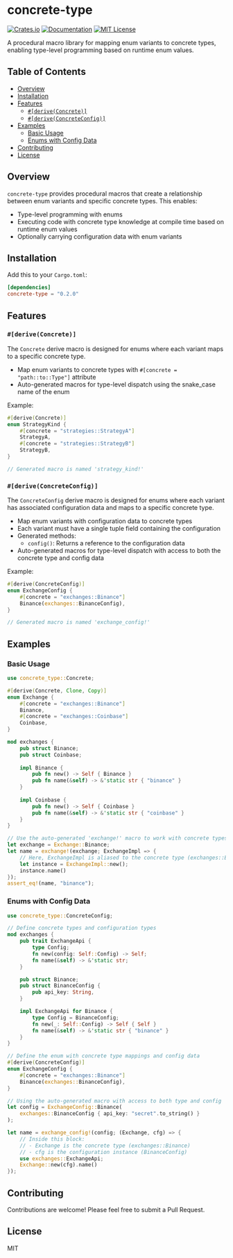 # concrete-type

[![Crates.io](https://img.shields.io/crates/v/concrete-type.svg)](https://crates.io/crates/concrete-type)
[![Documentation](https://docs.rs/concrete-type/badge.svg)](https://docs.rs/concrete-type)
[![MIT License](https://img.shields.io/badge/license-MIT-blue.svg)](https://github.com/justastream/concrete-type/blob/main/LICENSE)

A procedural macro library for mapping enum variants to concrete types, enabling type-level programming based on runtime enum values.

## Table of Contents

- [Overview](#overview)
- [Installation](#installation)
- [Features](#features)
  - [`#[derive(Concrete)]`](#deriveconcrete)
  - [`#[derive(ConcreteConfig)]`](#deriveconcreteconfig)
- [Examples](#examples)
  - [Basic Usage](#basic-usage)
  - [Enums with Config Data](#enums-with-config-data)
- [Contributing](#contributing)
- [License](#license)

## Overview

`concrete-type` provides procedural macros that create a relationship between enum variants and specific concrete types. 
This enables:
- Type-level programming with enums
- Executing code with concrete type knowledge at compile time based on runtime enum values
- Optionally carrying configuration data with enum variants

## Installation

Add this to your `Cargo.toml`:

```toml
[dependencies]
concrete-type = "0.2.0"
```

## Features

### `#[derive(Concrete)]`

The `Concrete` derive macro is designed for enums where each variant maps to a specific concrete type.

- Map enum variants to concrete types with `#[concrete = "path::to::Type"]` attribute
- Auto-generated macros for type-level dispatch using the snake_case name of the enum

Example:

```rust
#[derive(Concrete)]
enum StrategyKind {
    #[concrete = "strategies::StrategyA"]
    StrategyA,
    #[concrete = "strategies::StrategyB"]
    StrategyB,
}

// Generated macro is named 'strategy_kind!'
```

### `#[derive(ConcreteConfig)]`

The `ConcreteConfig` derive macro is designed for enums where each variant has associated configuration data and maps to a specific concrete type.

- Map enum variants with configuration data to concrete types
- Each variant must have a single tuple field containing the configuration
- Generated methods:
  - `config()`: Returns a reference to the configuration data
- Auto-generated macros for type-level dispatch with access to both the concrete type and config data

Example:

```rust
#[derive(ConcreteConfig)]
enum ExchangeConfig {
    #[concrete = "exchanges::Binance"]
    Binance(exchanges::BinanceConfig),
}

// Generated macro is named 'exchange_config!'
```

## Examples

### Basic Usage

```rust
use concrete_type::Concrete;

#[derive(Concrete, Clone, Copy)]
enum Exchange {
    #[concrete = "exchanges::Binance"]
    Binance,
    #[concrete = "exchanges::Coinbase"]
    Coinbase,
}

mod exchanges {
    pub struct Binance;
    pub struct Coinbase;
    
    impl Binance {
        pub fn new() -> Self { Binance }
        pub fn name(&self) -> &'static str { "binance" }
    }
    
    impl Coinbase {
        pub fn new() -> Self { Coinbase }
        pub fn name(&self) -> &'static str { "coinbase" }
    }
}

// Use the auto-generated 'exchange!' macro to work with concrete types
let exchange = Exchange::Binance;
let name = exchange!(exchange; ExchangeImpl => {
    // Here, ExchangeImpl is aliased to the concrete type (exchanges::Binance)
    let instance = ExchangeImpl::new();
    instance.name()
});
assert_eq!(name, "binance");
```

### Enums with Config Data

```rust
use concrete_type::ConcreteConfig;

// Define concrete types and configuration types
mod exchanges {
    pub trait ExchangeApi {
        type Config;
        fn new(config: Self::Config) -> Self;
        fn name(&self) -> &'static str;
    }

    pub struct Binance;
    pub struct BinanceConfig {
        pub api_key: String,
    }

    impl ExchangeApi for Binance {
        type Config = BinanceConfig;
        fn new(_: Self::Config) -> Self { Self }
        fn name(&self) -> &'static str { "binance" }
    }
}

// Define the enum with concrete type mappings and config data
#[derive(ConcreteConfig)]
enum ExchangeConfig {
    #[concrete = "exchanges::Binance"]
    Binance(exchanges::BinanceConfig),
}

// Using the auto-generated macro with access to both type and config
let config = ExchangeConfig::Binance(
    exchanges::BinanceConfig { api_key: "secret".to_string() }
);

let name = exchange_config!(config; (Exchange, cfg) => {
    // Inside this block:
    // - Exchange is the concrete type (exchanges::Binance)
    // - cfg is the configuration instance (BinanceConfig)
    use exchanges::ExchangeApi;
    Exchange::new(cfg).name()
});
```

## Contributing

Contributions are welcome! Please feel free to submit a Pull Request.

## License

MIT